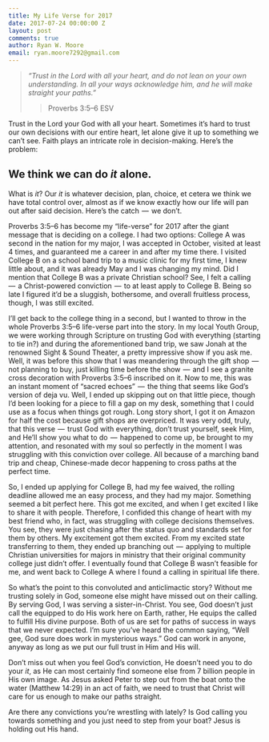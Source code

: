 ```yaml
---
title: My Life Verse for 2017
date: 2017-07-24 00:00:00 Z
layout: post
comments: true
author: Ryan W. Moore
email: ryan.moore7292@gmail.com
---
```


<blockquote><p><em>“Trust in the Lord with all your heart, and do not lean on your own understanding. In all your ways acknowledge him, and he will make straight your paths.”</em></p>
		<blockquote><p>Proverbs‬ ‭3:5–6‬ ‭ESV‬‬
		</p></blockquote>
</blockquote>


<p>Trust in the Lord your God with all your heart. Sometimes it’s hard to trust our own decisions with our entire heart, let alone give it up to something we can’t see. Faith plays an intricate role in decision-making. Here’s the problem:</p>

<h2><strong>We think we can do <em>it</em> alone.</strong></h2>

<p>What is <em>it</em>? Our <em>it</em> is whatever decision, plan, choice, et cetera we think we have total control over, almost as if we know exactly how our life will pan out after said decision. Here’s the catch  —  we don’t.</p>

<p>Proverbs 3:5–6 has become my “life-verse” for 2017 after the giant message that is deciding on a college. I had two options: College A was second in the nation for my major, I was accepted in October, visited at least 4 times, and guaranteed me a career in and after my time there. I visited College B on a school band trip to a music clinic for my first time, I knew little about, and it was already May and I was changing my mind. Did I mention that College B was a private Christian school? See, I felt a calling  —  a Christ-powered conviction  —  to at least apply to College B. Being so late I figured it’d be a sluggish, bothersome, and overall fruitless process, though, I was still excited.</p>

<p>I’ll get back to the college thing in a second, but I wanted to throw in the whole Proverbs 3:5–6 life-verse part into the story. In my local Youth Group, we were working through Scripture on trusting God with everything (starting to tie in?) and during the aforementioned band trip, we saw Jonah at the renowned Sight & Sound Theater, a pretty impressive show if you ask me. Well, it was before this show that I was meandering through the gift shop  —  not planning to buy, just killing time before the show  —  and I see a granite cross decoration with Proverbs 3:5–6 inscribed on it. Now to me, this was an instant moment of “sacred echoes”  —  the thing that seems like God’s version of deja vu. Well, I ended up skipping out on that little piece, though I’d been looking for a piece to fill a gap on my desk, something that I could use as a focus when things got rough. Long story short, I got it on Amazon for half the cost because gift shops are overpriced. It was very odd, truly, that this verse  —  trust God with everything, don’t trust yourself, seek Him, and He’ll show you what to do  —  happened to come up, be brought to my attention, and resonated with my soul so perfectly in the moment I was struggling with this conviction over college. All because of a marching band trip and cheap, Chinese-made decor happening to cross paths at the perfect time.</p>

<p>So, I ended up applying for College B, had my fee waived, the rolling deadline allowed me an easy process, and they had my major. Something seemed a bit perfect here. This got me excited, and when I get excited I like to share it with people. Therefore, I confided this change of heart with my best friend who, in fact, was struggling with college decisions themselves. You see, they were just chasing after the status quo and standards set for them by others. My excitement got them excited. From my excited state transferring to them, they ended up branching out  —  applying to multiple Christian universities for majors in ministry that their original community college just didn’t offer. I eventually found that College B wasn’t feasible for me, and went back to College A where I found a calling in spiritual life there.</p>

<p>So what’s the point to this convoluted and anticlimactic story? Without me trusting solely in God, someone else might have missed out on their calling. By serving God, I was serving a sister-in-Christ. You see, God doesn’t just call the equipped to do His work here on Earth, rather, He equips the called to fulfill His divine purpose. Both of us are set for paths of success in ways that we never expected. I’m sure you’ve heard the common saying, “Well gee, God sure does work in mysterious ways.” God can work in anyone, anyway as long as we put our full trust in Him and His will.</p>

<p>Don’t miss out when you feel God’s conviction, He doesn’t need you to do your <em>it</em>, as He can most certainly find someone else from 7 billion people in His own image. As Jesus asked Peter to step out from the boat onto the water (Matthew 14:29) in an act of faith, we need to trust that Christ will care for us enough to make our paths straight.</p>

<p>Are there any convictions you’re wrestling with lately? Is God calling you towards something and you just need to step from your boat? Jesus is holding out His hand.</p>

